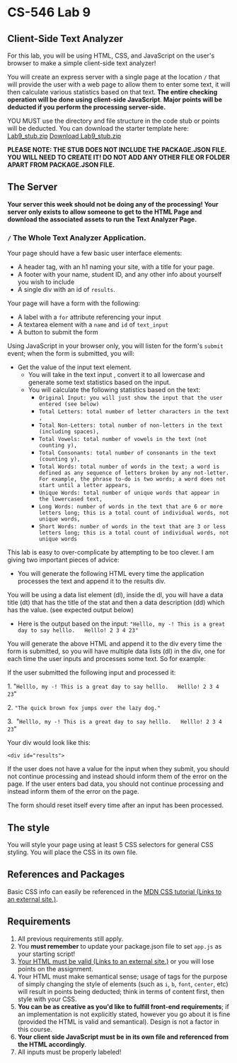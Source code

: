 CS-546 Lab 9
============

Client-Side Text Analyzer
-------------------------

For this lab, you will be using HTML, CSS, and JavaScript on the user's browser to make a simple client-side text analyzer!

You will create an express server with a single page at the location `/` that will provide the user with a web page to allow them to enter some text, it will then calculate various statistics based on that text. **The entire checking operation will be done using client-side JavaScript**. **Major points will be deducted if you perform the processing server-side.**

YOU MUST use the directory and file structure in the code stub or points will be deducted. You can download the starter template here: [Lab9\_stub.zip](https://sit.instructure.com/courses/64643/files/11413560?wrap=1 "Lab9_stub.zip") [Download Lab9\_stub.zip](https://sit.instructure.com/courses/64643/files/11413560/download?download_frd=1)

**PLEASE NOTE: THE STUB DOES NOT INCLUDE THE PACKAGE.JSON FILE. YOU WILL NEED TO CREATE IT! DO NOT ADD ANY OTHER FILE OR FOLDER APART FROM PACKAGE.JSON FILE.**

The Server
----------

**Your server this week should not be doing any of the processing! Your server only exists to allow someone to get to the HTML Page and download the associated assets to run the Text Analyzer Page.**

### `/` The Whole Text Analyzer Application.

Your page should have a few basic user interface elements:

*   A header tag, with an h1 naming your site, with a title for your page. 
*   A footer with your name, student ID, and any other info about yourself you wish to include
*   A single div with an id of `results`.  

Your page will have a form with the following:

*   A label with a `for` attribute referencing your input
*   A textarea element with a `name` and `id` of `text_input`
*   A button to submit the form

Using JavaScript in your browser only, you will listen for the form's `submit` event; when the form is submitted, you will:

*   Get the value of the input text element.  
    *   You will take in the text input , convert it to all lowercase and generate some text statistics based on the input.
    *   You will calculate the following statistics based on the text:
        *   `Original Input: you will just show the input that the user entered (see below)`
        *   `Total Letters: total number of letter characters in the text ,`
        *   `Total Non-Letters: total number of non-letters in the text (including spaces),`
        *   `Total Vowels: total number of vowels in the text (not counting y),`
        *   `Total Consonants: total number of consonants in the text (counting y),`
        *   `Total Words: total number of words in the text; a word is defined as any sequence of letters broken by any not-letter. For example, the phrase to-do is two words; a word does not start until a letter appears,`
        *   `Unique Words: total number of unique words that appear in the lowercased text,`
        *   `Long Words: number of words in the text that are 6 or more letters long; this is a total count of individual words, not unique words,`
        *   `Short Words: number of words in the text that are 3 or less letters long; this is a total count of individual words, not unique words`

This lab is easy to over-complicate by attempting to be too clever. I am giving two important pieces of advice:

*   You will generate the following HTML every time the application processes the text and append it to the results div.  

You will be using a data list element (dl), inside the dl, you will have a data title (dt) that has the title of the stat and then a data description (dd) which has the value. (see expected output below)

*   Here is the output based on the input: `"Helllo, my -! This is a great day to say helllo.   Helllo! 2 3 4 23"`

    <dl>

You will generate the above HTML and append it to the div every time the form is submitted, so you will have multiple data lists (dl) in the div, one for each time the user inputs and processes some text. So for example:

If the user submitted the following input and processed it:

1\. "`Helllo, my -! This is a great day to say helllo.   Helllo! 2 3 4 23`"

2\. `"The quick brown fox jumps over the lazy dog."`

3\.  "`Helllo, my -! This is a great day to say helllo.   Helllo! 2 3 4 23`"

Your div would look like this:

    <div id="results">

If the user does not have a value for the input when they submit, you should not continue processing and instead should inform them of the error on the page. If the user enters bad data, you should not continue processing and instead inform them of the error on the page.

The form should reset itself every time after an input has been processed.

The style
---------

You will style your page using at least 5 CSS selectors for general CSS styling. You will place the CSS in its own file.

References and Packages
-----------------------

Basic CSS info can easily be referenced in the [MDN CSS tutorial (Links to an external site.)](https://developer.mozilla.org/en-US/docs/Web/Guide/CSS/Getting_started).

Requirements
------------

1.  All previous requirements still apply.
2.  You **must remember** to update your package.json file to set `app.js` as your starting script!
3.  [Your HTML must be valid (Links to an external site.)](https://validator.w3.org/#validate_by_input) or you will lose points on the assignment.
4.  Your HTML must make semantical sense; usage of tags for the purpose of simply changing the style of elements (such as `i`, `b`, `font`, `center`, etc) will result in points being deducted; think in terms of content first, then style with your CSS.
5.  **You can be as creative as you'd like to fulfill front-end requirements**; if an implementation is not explicitly stated, however you go about it is fine (provided the HTML is valid and semantical). Design is not a factor in this course.
6.  **Your client side JavaScript must be in its own file and referenced from the HTML accordingly**.
7.  All inputs must be properly labeled!
